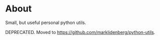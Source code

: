 # About
Small, but useful personal python utils.

DEPRECATED. Moved to https://github.com/marklidenberg/python-utils. 
